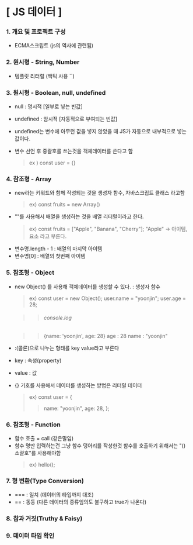 # [ JS 데이터 ]

### 1. 개요 및 프로젝트 구성

- ECMA스크립트 (js의 역사에 관련됨)

### 2. 원시형 - String, Number

- 템플릿 리터럴 (백틱 사용 ``)

### 3. 원시형 - Boolean, null, undefined

- null : 명시적 [일부로 넣는 빈값]

- undefined : 암시적 [자동적으로 부여되는 빈값]
- undefined는 변수에 아무런 값을 넣지 않았을 때 JS가 자동으로 내부적으로 넣는 값이다.
- 변수 선언 후 중괄호를 쓰는것을 객체데이터를 쓴다고 함
  > ex ) const user = {}

### 4. 참조형 - Array

- new라는 키워드와 함께 작성되는 것을 생성자 함수, 자바스크립트 클래스 라고함
  > ex) const fruits = new Array()
- "[](대괄호)"를 사용해서 배열을 생성하는 것을 배열 리터럴이라고 한다.
  > ex) const fruits = ["Apple", "Banana", "Cherry"];
  > "Apple" -> 아이템, 요소 라고 부른다.
- 변수명.length - 1 : 배열의 마지막 아이템
- 변수명[0] : 배열의 첫번째 아이템

### 5. 참조형 - Object

- new Object() 를 사용해 객체데이터를 생성할 수 있다. : 생성자 함수

  > ex) const user = new Object();
  > user.name = "yoonjin";
  > user.age = 28;

  > > ###### console.log

  > > {name: 'yoonjin', age: 28}
  > > age : 28
  > > name : "yoonjin"

- :(콜론)으로 나누는 형태를 key value라고 부른다
- key : 속성(property)
- value : 값
- {} 기호를 사용해서 데이터를 생성하는 방법은 리터럴 데이터
  > ex) const user = {
  >
  > > name: "yoonjin",
  > > age: 28,
  > > };

### 6. 참조형 - Function

- 함수 호출 = call (같은말임)
- 함수 명만 입력하는건 그냥 함수 덩어리를 작성한것 함수를 호출하기 위해서는 "()소괄호"를 사용해야함
  > ex) hello();

### 7. 형 변환(Type Conversion)
  - === : 일치 (데이터의 타입까지 대조)
  - == : 동등 (다른 데이터의 종류임의도 불구하고 true가 나온다)

### 8. 참과 거짓(Truthy & Faisy)

### 9. 데이터 타입 확인

